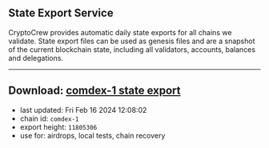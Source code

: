 ## State Export Service
CryptoCrew provides automatic daily state exports for all chains we validate. State export files can be used as genesis files and are a snapshot of the current blockchain state, including all validators, accounts, balances and delegations.

---
**Download: [comdex-1 state export](https://dl-eu2.ccvalidators.com/SERVICE/comdex/comdex-1_export_11805306.json)**
---

- last updated: Fri Feb 16 2024 12:08:02
- chain id: `comdex-1`
- export height: `11805306`
- use for: airdrops, local tests, chain recovery
